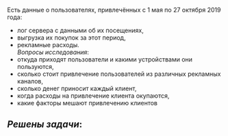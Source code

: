 Есть данные о пользователях, привлечённых с 1 мая по 27 октября 2019 года:
- лог сервера с данными об их посещениях,  
- выгрузка их покупок за этот период,  
- рекламные расходы.  
_Вопросы исследования_:
- откуда приходят пользователи и какими устройствами они пользуются,  
- сколько стоит привлечение пользователей из различных рекламных каналов,  
- сколько денег приносит каждый клиент,  
- когда расходы на привлечение клиента окупаются,  
- какие факторы мешают привлечению клиентов  

_Решены задачи_:
-

